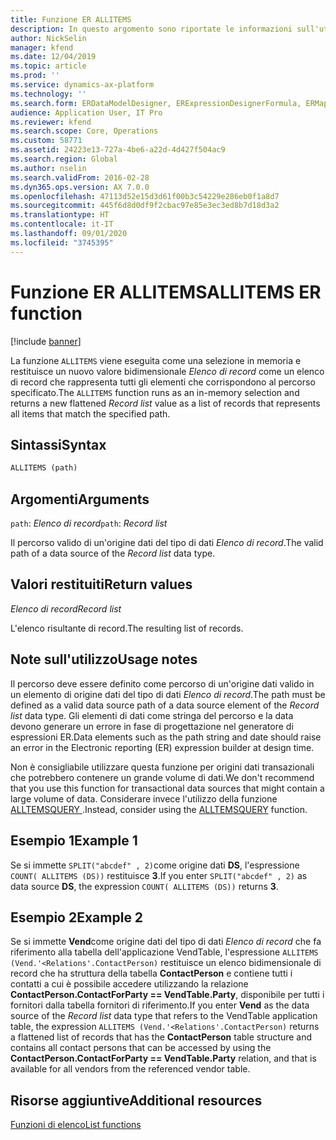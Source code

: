 ```yaml
---
title: Funzione ER ALLITEMS
description: In questo argomento sono riportate le informazioni sull'utilizzo della funzione ALLITEMS della creazione di report elettronici (ER).
author: NickSelin
manager: kfend
ms.date: 12/04/2019
ms.topic: article
ms.prod: ''
ms.service: dynamics-ax-platform
ms.technology: ''
ms.search.form: ERDataModelDesigner, ERExpressionDesignerFormula, ERMappedFormatDesigner, ERModelMappingDesigner
audience: Application User, IT Pro
ms.reviewer: kfend
ms.search.scope: Core, Operations
ms.custom: 58771
ms.assetid: 24223e13-727a-4be6-a22d-4d427f504ac9
ms.search.region: Global
ms.author: nselin
ms.search.validFrom: 2016-02-28
ms.dyn365.ops.version: AX 7.0.0
ms.openlocfilehash: 47113d52e15d3d61f00b3c54229e286eb0f1a8d7
ms.sourcegitcommit: 445f6d8d0df9f2cbac97e85e3ec3ed8b7d18d3a2
ms.translationtype: HT
ms.contentlocale: it-IT
ms.lasthandoff: 09/01/2020
ms.locfileid: "3745395"
---
```

# <a name="allitems-er-function"></a><span data-ttu-id="5b3a1-103">Funzione ER ALLITEMS</span><span class="sxs-lookup"><span data-stu-id="5b3a1-103">ALLITEMS ER function</span></span>

[!include [banner](../includes/banner.md)]

<span data-ttu-id="5b3a1-104">La funzione `ALLITEMS` viene eseguita come una selezione in memoria e restituisce un nuovo valore bidimensionale *Elenco di record* come un elenco di record che rappresenta tutti gli elementi che corrispondono al percorso specificato.</span><span class="sxs-lookup"><span data-stu-id="5b3a1-104">The `ALLITEMS` function runs as an in-memory selection and returns a new flattened *Record list* value as a list of records that represents all items that match the specified path.</span></span>

## <a name="syntax"></a><span data-ttu-id="5b3a1-105">Sintassi</span><span class="sxs-lookup"><span data-stu-id="5b3a1-105">Syntax</span></span>

```vb
ALLITEMS (path)
```

## <a name="arguments"></a><span data-ttu-id="5b3a1-106">Argomenti</span><span class="sxs-lookup"><span data-stu-id="5b3a1-106">Arguments</span></span>

<span data-ttu-id="5b3a1-107">`path`: *Elenco di record*</span><span class="sxs-lookup"><span data-stu-id="5b3a1-107">`path`: *Record list*</span></span>

<span data-ttu-id="5b3a1-108">Il percorso valido di un'origine dati del tipo di dati *Elenco di record*.</span><span class="sxs-lookup"><span data-stu-id="5b3a1-108">The valid path of a data source of the *Record list* data type.</span></span>

## <a name="return-values"></a><span data-ttu-id="5b3a1-109">Valori restituiti</span><span class="sxs-lookup"><span data-stu-id="5b3a1-109">Return values</span></span>

<span data-ttu-id="5b3a1-110">*Elenco di record*</span><span class="sxs-lookup"><span data-stu-id="5b3a1-110">*Record list*</span></span>

<span data-ttu-id="5b3a1-111">L'elenco risultante di record.</span><span class="sxs-lookup"><span data-stu-id="5b3a1-111">The resulting list of records.</span></span>

## <a name="usage-notes"></a><span data-ttu-id="5b3a1-112">Note sull'utilizzo</span><span class="sxs-lookup"><span data-stu-id="5b3a1-112">Usage notes</span></span>

<span data-ttu-id="5b3a1-113">Il percorso deve essere definito come percorso di un'origine dati valido in un elemento di origine dati del tipo di dati *Elenco di record*.</span><span class="sxs-lookup"><span data-stu-id="5b3a1-113">The path must be defined as a valid data source path of a data source element of the *Record list* data type.</span></span> <span data-ttu-id="5b3a1-114">Gli elementi di dati come stringa del percorso e la data devono generare un errore in fase di progettazione nel generatore di espressioni ER.</span><span class="sxs-lookup"><span data-stu-id="5b3a1-114">Data elements such as the path string and date should raise an error in the Electronic reporting (ER) expression builder at design time.</span></span>

<span data-ttu-id="5b3a1-115">Non è consigliabile utilizzare questa funzione per origini dati transazionali che potrebbero contenere un grande volume di dati.</span><span class="sxs-lookup"><span data-stu-id="5b3a1-115">We don't recommend that you use this function for transactional data sources that might contain a large volume of data.</span></span> <span data-ttu-id="5b3a1-116">Considerare invece l'utilizzo della funzione [ALLTEMSQUERY ](er-functions-list-allitemsquery.md).</span><span class="sxs-lookup"><span data-stu-id="5b3a1-116">Instead, consider using the [ALLTEMSQUERY](er-functions-list-allitemsquery.md) function.</span></span>

## <a name="example-1"></a><span data-ttu-id="5b3a1-117">Esempio 1</span><span class="sxs-lookup"><span data-stu-id="5b3a1-117">Example 1</span></span>

<span data-ttu-id="5b3a1-118">Se si immette `SPLIT("abcdef" , 2)`come origine dati **DS**, l'espressione `COUNT( ALLITEMS (DS))` restituisce **3**.</span><span class="sxs-lookup"><span data-stu-id="5b3a1-118">If you enter `SPLIT("abcdef" , 2)` as data source **DS**, the expression `COUNT( ALLITEMS (DS))` returns **3**.</span></span>

## <a name="example-2"></a><span data-ttu-id="5b3a1-119">Esempio 2</span><span class="sxs-lookup"><span data-stu-id="5b3a1-119">Example 2</span></span>

<span data-ttu-id="5b3a1-120">Se si immette **Vend**come origine dati del tipo di dati *Elenco di record* che fa riferimento alla tabella dell'applicazione VendTable, l'espressione `ALLITEMS (Vend.'<Relations'.ContactPerson)` restituisce un elenco bidimensionale di record che ha struttura della tabella **ContactPerson** e contiene tutti i contatti a cui è possibile accedere utilizzando la relazione **ContactPerson.ContactForParty == VendTable.Party**, disponibile per tutti i fornitori dalla tabella fornitori di riferimento.</span><span class="sxs-lookup"><span data-stu-id="5b3a1-120">If you enter **Vend** as the data source of the *Record list* data type that refers to the VendTable application table, the expression `ALLITEMS (Vend.'<Relations'.ContactPerson)` returns a flattened list of records that has the **ContactPerson** table structure and contains all contact persons that can be accessed by using the **ContactPerson.ContactForParty == VendTable.Party** relation, and that is available for all vendors from the referenced vendor table.</span></span>

## <a name="additional-resources"></a><span data-ttu-id="5b3a1-121">Risorse aggiuntive</span><span class="sxs-lookup"><span data-stu-id="5b3a1-121">Additional resources</span></span>

[<span data-ttu-id="5b3a1-122">Funzioni di elenco</span><span class="sxs-lookup"><span data-stu-id="5b3a1-122">List functions</span></span>](er-functions-category-list.md)

